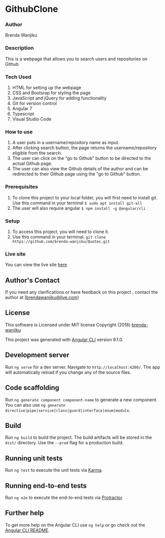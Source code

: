 # GithubClone

### Author
Brenda Wanjiku

### Description
This is a webpage that allows you to search users and repositories on Github

### Tech Used
1. HTML for setting up the webpage
2. CSS and Bootsrap for styling the page
3. JavaScript and jQuery for adding functionality
4. Git for version control
5. Angular 7 
6. Typescript
7. Visual Studio Code

### How to use
1. A user puts in a username/repository name as input. 
2. After clicking search button, the page returns the username/repository eligible from the search.
3. The user can click on the "go to Github" button to be directed to the actual Github page. 
4. The user can also view the Github details of the author and can be redirected to their Github page using the "go to Github" button.

### Prerequisites
1. To clone this project to your local folder, you will first need to install git.
  Use this command in your terminal
  `$ sudo apt install git-all`
2. The user will also require angular
    `$ npm install -g @angular/cli`

### Setup
1. To access this project, you will need to clone it.
2. Use this command in your terminal.
`git clone https://github.com/brenda-wanjiku/Quotes.git`

### Live site
You can view the live site [here](https://brenda-wanjiku.github.io/GithubClone/)

## Author's Contact
If you need any clarifications or have feedback on this project , contact the author at [brendawanjiku@live.com)

## License
This software is Licensed under MIT license Copyright (2018) [brenda-wanjiku](https://opensource.org/)


This project was generated with [Angular CLI](https://github.com/angular/angular-cli) version 9.1.0.

## Development server

Run `ng serve` for a dev server. Navigate to `http://localhost:4200/`. The app will automatically reload if you change any of the source files.

## Code scaffolding

Run `ng generate component component-name` to generate a new component. You can also use `ng generate directive|pipe|service|class|guard|interface|enum|module`.

## Build

Run `ng build` to build the project. The build artifacts will be stored in the `dist/` directory. Use the `--prod` flag for a production build.

## Running unit tests

Run `ng test` to execute the unit tests via [Karma](https://karma-runner.github.io).

## Running end-to-end tests

Run `ng e2e` to execute the end-to-end tests via [Protractor](http://www.protractortest.org/).

## Further help

To get more help on the Angular CLI use `ng help` or go check out the [Angular CLI README](https://github.com/angular/angular-cli/blob/master/README.md).

